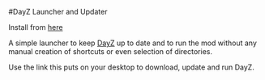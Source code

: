 #DayZ Launcher and Updater

Install from [here](http://www.richardbenson.co.uk/dayz/setup.exe)

A simple launcher to keep [DayZ](http://www.dayzmod.com) up to date and to run the mod without any manual creation of shortcuts or even selection of directories.

Use the link this puts on your desktop to download, update and run DayZ.
